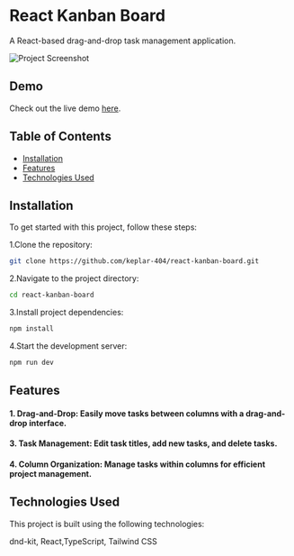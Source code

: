 # React Kanban Board

A React-based drag-and-drop task management application.

![Project Screenshot](https://i.ibb.co/VwSqPnt/Xx-C5mhcm-Q8.png)

## Demo

Check out the live demo [here](https://react-kanban-board-rrbq.onrender.com/).

## Table of Contents

- [Installation](#installation)
- [Features](#features)
- [Technologies Used](#technologies-used)

## Installation

To get started with this project, follow these steps:

 1.Clone the repository:

```bash
git clone https://github.com/keplar-404/react-kanban-board.git
```
2.Navigate to the project directory:

```bash
cd react-kanban-board
```

3.Install project dependencies:
```bash
npm install
```
4.Start the development server:
```bash
npm run dev
```

## Features
#### 1. Drag-and-Drop: Easily move tasks between columns with a drag-and-drop interface.

#### 3. Task Management: Edit task titles, add new tasks, and delete tasks.

#### 4. Column Organization: Manage tasks within columns for efficient project management.

## Technologies Used
This project is built using the following technologies:

dnd-kit, React,TypeScript, Tailwind CSS




